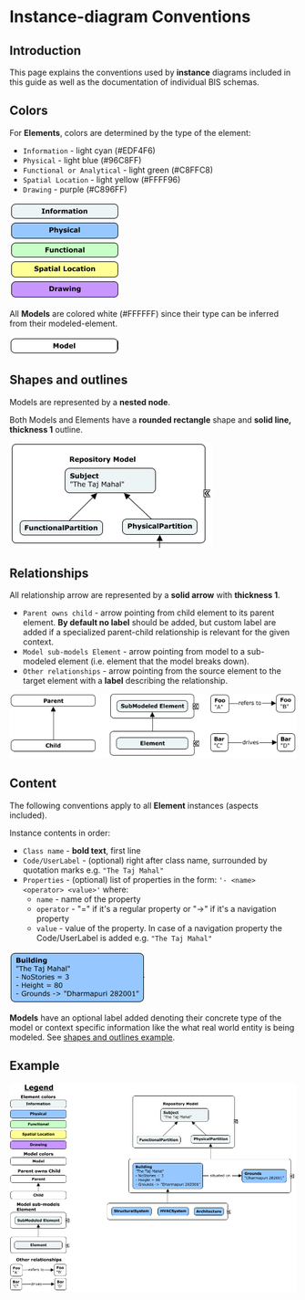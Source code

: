 # Instance-diagram Conventions

## **Introduction**
This page explains the conventions used by **instance** diagrams included in this guide as well as the documentation of individual BIS schemas.

## **Colors**

For **Elements**, colors are determined by the type of the element:
- `Information` - light cyan (#EDF4F6)
- `Physical` - light blue (#96C8FF)
- `Functional or Analytical` - light green (#C8FFC8)
- `Spatial Location` - light yellow (#FFFF96)
- `Drawing` - purple (#C896FF)

![Element colors](../media/instance-diagram-colors-elements.png)

All **Models** are colored white (#FFFFFF) since their type can be inferred from their modeled-element.

![Model colors](../media/instance-diagram-colors-models.png)

## **Shapes and outlines**

Models are represented by a **nested node**.

Both Models and Elements have a **rounded rectangle** shape and **solid line, thickness 1** outline.

![Element colors](../media/instance-diagram-shapes.png)

## **Relationships**

All relationship arrow are represented by a **solid arrow** with **thickness 1**.

- `Parent owns child` - arrow pointing from child element to its parent element. **By default no label** should be added, but custom label are added if a specialized parent-child relationship is relevant for the given context.
- `Model sub-models Element` - arrow pointing from model to a sub-modeled element (i.e. element that the model breaks down).
- `Other relationships` - arrow pointing from the source element to the target element with a **label** describing the relationship.

![Relationships](../media/instance-diagram-relationships.png)

## **Content**

The following conventions apply to all **Element** instances (aspects included).

Instance contents in order:

- `Class name` - **bold text**, first line
- `Code/UserLabel` - (optional) right after class name, surrounded by quotation marks e.g. `"The Taj Mahal"`
- `Properties` - (optional) list of properties in the form: `'- <name> <operator> <value>'` where:
  - `name` - name of the property
  - `operator` - "=" if it's a regular property or "->" if it's a navigation property
  - `value` - value of the property. In case of a navigation property the Code/UserLabel is added e.g. `"The Taj Mahal"`

![Content](../media/instance-diagram-content.png)

**Models** have an optional label added denoting their concrete type of the model or context specific information like the what real world entity is being modeled. See [shapes and outlines example](#shapes-and-outlines).

## **Example**

![Example](../media/instance-diagram-example.png)
